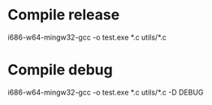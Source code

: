 # Compile release
i686-w64-mingw32-gcc -o test.exe \*.c utils/\*.c

# Compile debug
i686-w64-mingw32-gcc -o test.exe \*.c utils/\*.c -D DEBUG
